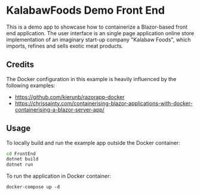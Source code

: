 # KalabawFoods Demo Front End 

This is a demo app to showcase how to containerize a Blazor-based
front end application. The user interface is an single page application 
online store implementation of an imaginary start-up company "Kalabaw Foods",
which imports, refines and sells exotic meat products.

## Credits
The Docker configuration in this example is heavily influenced by the following examples:
* https://github.com/kierunb/razorapp-docker
* https://chrissainty.com/containerising-blazor-applications-with-docker-containerising-a-blazor-server-app/

## Usage 

To locally build and run the example app outside the Docker container:
```bash
cd FrontEnd
dotnet build
dotnet run
```

To run the application in Docker container:
```
docker-compose up -d
```
